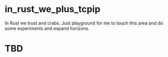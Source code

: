 # in_rust_we_plus_tcpip

In Rust we trust and crabs. Just playground for me to touch this area and do some experiments and expand horizons.

# TBD
